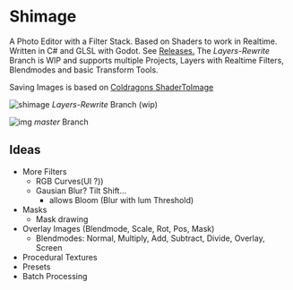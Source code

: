 # Shimage

A Photo Editor with a Filter Stack. Based on Shaders to work in Realtime. Written in C# and GLSL with Godot. See [Releases.](https://github.com/SimonStorlSchulke/GodotPhotoEdit/releases)
The *Layers-Rewrite* Branch is WIP and supports multiple Projects, Layers with Realtime Filters, Blendmodes and basic Transform Tools.

Saving Images is based on [Coldragons ShaderToImage](https://github.com/Coldragon/godot-shader-to-image)

![shimage](https://user-images.githubusercontent.com/25198913/176858313-97be2cdf-30f9-4f28-8417-4d7d2e2612ea.jpg)
*Layers-Rewrite* Branch (wip)

![img](img.png)
*master* Branch

## Ideas
- More Filters 
  - RGB Curves(UI ?))
  - Gausian Blur? Tilt Shift...
    - allows Bloom (Blur with lum Threshold)
- Masks
  - Mask drawing
- Overlay Images (Blendmode, Scale, Rot, Pos, Mask)
  - Blendmodes: Normal, Multiply, Add, Subtract, Divide, Overlay, Screen
- Procedural Textures
- Presets
- Batch Processing
